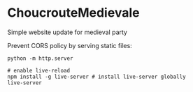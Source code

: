 # ChoucrouteMedievale
Simple website update for medieval party

Prevent CORS policy by serving static files:
```shell
python -m http.server

# enable live-reload
npm install -g live-server # install live-server globally
live-server
```
